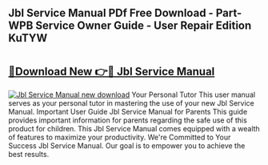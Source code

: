 ## Jbl Service Manual PDf Free Download - Part-WPB Service Owner Guide - User Repair Edition KuTYW

# <h2><a href="http://bc52820.oget.top/?id=Jbl+Service+Manual">🔗Download New 👉🔴 Jbl Service Manual</a></h2>

[![Jbl Service Manual new download](https://i.imgur.com/5g1atiW.png)](http://bc52820.oget.top/?id=Jbl+Service+Manual)
Your Personal Tutor This user manual serves as your personal tutor in mastering the use of your new Jbl Service Manual. Important User Guide Jbl Service Manual for Parents This guide provides important information for parents regarding the safe use of this product for children. This Jbl Service Manual comes equipped with a wealth of features to maximize your productivity. We're Committed to Your Success Jbl Service Manual. Our goal is to empower you to achieve the best results.
